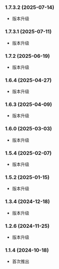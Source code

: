 ### 1.7.3.2 (2025-07-14)

- 版本升级

### 1.7.3.1 (2025-07-11)

- 版本升级

### 1.7.2 (2025-06-19)

- 版本升级

### 1.6.4 (2025-04-27)

- 版本升级

### 1.6.3 (2025-04-09)

- 版本升级

### 1.6.0 (2025-03-03)

- 版本升级

### 1.5.4 (2025-02-07)

- 版本升级

### 1.5.2 (2025-01-15)

- 版本升级

### 1.3.4 (2024-12-18)

- 版本升级

### 1.2.6 (2024-11-25)

- 版本升级

### 1.1.4 (2024-10-18)

- 首次推出
